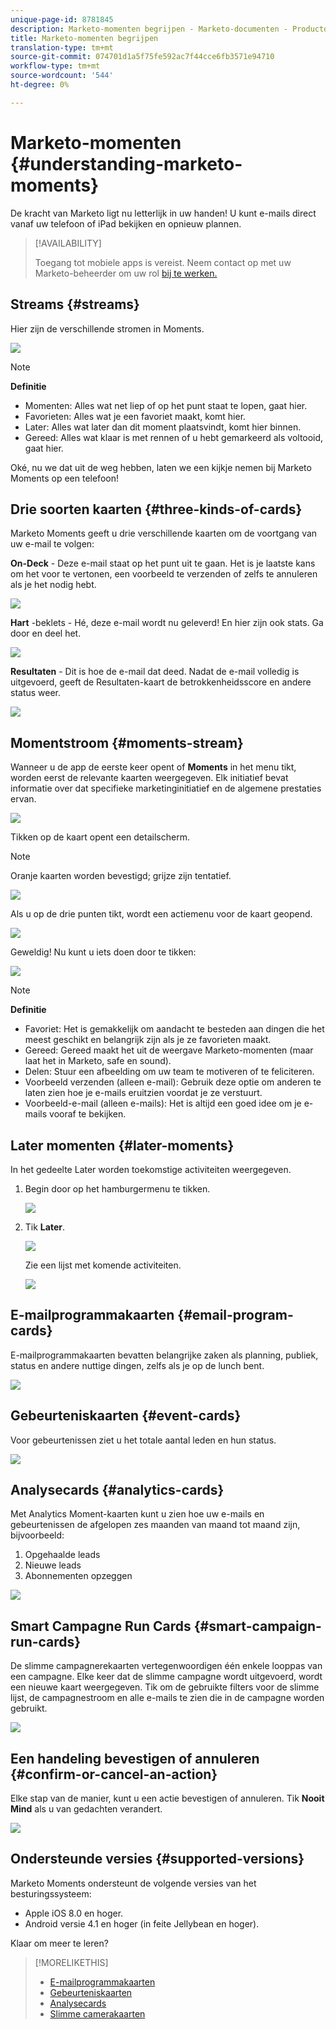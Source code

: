 ```yaml
---
unique-page-id: 8781845
description: Marketo-momenten begrijpen - Marketo-documenten - Productdocumentatie
title: Marketo-momenten begrijpen
translation-type: tm+mt
source-git-commit: 074701d1a5f75fe592ac7f44cce6fb3571e94710
workflow-type: tm+mt
source-wordcount: '544'
ht-degree: 0%

---
```



# Marketo-momenten {#understanding-marketo-moments}

De kracht van Marketo ligt nu letterlijk in uw handen! U kunt e-mails direct vanaf uw telefoon of iPad bekijken en opnieuw plannen.

>[!AVAILABILITY]
>
>
>Toegang tot mobiele apps is vereist. Neem contact op met uw Marketo-beheerder om uw rol [bij te werken.](/help/marketo/product-docs/administration/users-and-roles/managing-user-roles-and-permissions.md)

## Streams {#streams}

Hier zijn de verschillende stromen in Moments.

![](assets/image2015-7-15-15-3a6-3a10.png)

>[!NOTE]
>
>**Definitie**
>
>* Momenten: Alles wat net liep of op het punt staat te lopen, gaat hier.
>* Favorieten: Alles wat je een favoriet maakt, komt hier.
>* Later: Alles wat later dan dit moment plaatsvindt, komt hier binnen.
>* Gereed: Alles wat klaar is met rennen of u hebt gemarkeerd als voltooid, gaat hier.


Oké, nu we dat uit de weg hebben, laten we een kijkje nemen bij Marketo Moments op een telefoon!

## Drie soorten kaarten {#three-kinds-of-cards}

Marketo Moments geeft u drie verschillende kaarten om de voortgang van uw e-mail te volgen:

**On-Deck**  - Deze e-mail staat op het punt uit te gaan. Het is je laatste kans om het voor te vertonen, een voorbeeld te verzenden of zelfs te annuleren als je het nodig hebt.

![](assets/image2015-7-17-11-3a25-3a48.png)

**Hart** -beklets - Hé, deze e-mail wordt nu geleverd! En hier zijn ook stats. Ga door en deel het.

![](assets/image2015-7-17-11-3a27-3a22.png)

**Resultaten**  - Dit is hoe de e-mail dat deed. Nadat de e-mail volledig is uitgevoerd, geeft de Resultaten-kaart de betrokkenheidsscore en andere status weer.

![](assets/image2015-7-17-11-3a43-3a28.png)

## Momentstroom {#moments-stream}

Wanneer u de app de eerste keer opent of **Moments** in het menu tikt, worden eerst de relevante kaarten weergegeven. Elk initiatief bevat informatie over dat specifieke marketinginitiatief en de algemene prestaties ervan.

![](assets/image2015-7-15-10-3a46-3a19.png)

Tikken op de kaart opent een detailscherm.

>[!NOTE]
>
>Oranje kaarten worden bevestigd; grijze zijn tentatief.

![](assets/image2015-9-25-9-3a37-3a26.png)

Als u op de drie punten tikt, wordt een actiemenu voor de kaart geopend.

![](assets/image2015-7-15-10-3a47-3a34.png)

Geweldig! Nu kunt u iets doen door te tikken:

![](assets/image2015-7-15-10-3a49-3a20.png)

>[!NOTE]
>
>**Definitie**
>
>* Favoriet: Het is gemakkelijk om aandacht te besteden aan dingen die het meest geschikt en belangrijk zijn als je ze favorieten maakt.
>* Gereed: Gereed maakt het uit de weergave Marketo-momenten (maar laat het in Marketo, safe en sound).
>* Delen: Stuur een afbeelding om uw team te motiveren of te feliciteren.
>* Voorbeeld verzenden (alleen e-mail): Gebruik deze optie om anderen te laten zien hoe je e-mails eruitzien voordat je ze verstuurt.
>* Voorbeeld-e-mail (alleen e-mails): Het is altijd een goed idee om je e-mails vooraf te bekijken.


## Later momenten {#later-moments}

In het gedeelte Later worden toekomstige activiteiten weergegeven.

1. Begin door op het hamburgermenu te tikken.

   ![](assets/image2015-7-15-10-3a52-3a5.png)

1. Tik **Later**.

   ![](assets/image2015-7-15-10-3a54-3a47.png)

   Zie een lijst met komende activiteiten.

   ![](assets/image2015-6-29-15-3a24-3a3.png)

## E-mailprogrammakaarten {#email-program-cards}

E-mailprogrammakaarten bevatten belangrijke zaken als planning, publiek, status en andere nuttige dingen, zelfs als je op de lunch bent.

![](assets/image2015-6-29-15-3a31-3a57.png)

## Gebeurteniskaarten {#event-cards}

Voor gebeurtenissen ziet u het totale aantal leden en hun status.

![](assets/image2015-6-29-15-3a39-3a12.png)

## Analysecards {#analytics-cards}

Met Analytics Moment-kaarten kunt u zien hoe uw e-mails en gebeurtenissen de afgelopen zes maanden van maand tot maand zijn, bijvoorbeeld:

1. Opgehaalde leads
1. Nieuwe leads
1. Abonnementen opzeggen

![](assets/image2015-7-6-13-3a26-3a33.png)

## Smart Campagne Run Cards {#smart-campaign-run-cards}

De slimme campagnerekaarten vertegenwoordigen één enkele looppas van een campagne. Elke keer dat de slimme campagne wordt uitgevoerd, wordt een nieuwe kaart weergegeven. Tik om de gebruikte filters voor de slimme lijst, de campagnestroom en alle e-mails te zien die in de campagne worden gebruikt.

![](assets/image2015-9-23-11-3a0-3a54.png)

## Een handeling bevestigen of annuleren {#confirm-or-cancel-an-action}

Elke stap van de manier, kunt u een actie bevestigen of annuleren. Tik **Nooit Mind** als u van gedachten verandert.

![](assets/image2015-7-14-17-3a11-3a29.png)

## Ondersteunde versies {#supported-versions}

Marketo Moments ondersteunt de volgende versies van het besturingssysteem:

* Apple iOS 8.0 en hoger.
* Android versie 4.1 en hoger (in feite Jellybean en hoger).

Klaar om meer te leren?

>[!MORELIKETHIS]
>
>* [E-mailprogrammakaarten](/help/marketo/product-docs/core-marketo-concepts/mobile-apps/marketo-moments/understanding-moments/understanding-email-program-cards.md)
>* [Gebeurteniskaarten](/help/marketo/product-docs/core-marketo-concepts/mobile-apps/marketo-moments/understanding-moments/understanding-event-cards.md)
>* [Analysecards](/help/marketo/product-docs/core-marketo-concepts/mobile-apps/marketo-moments/understanding-moments/understanding-analytics-cards.md)
>* [Slimme camerakaarten](/help/marketo/product-docs/core-marketo-concepts/mobile-apps/marketo-moments/understanding-moments/understanding-smart-campaign-cards.md)

